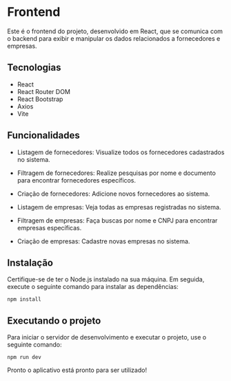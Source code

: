 # Frontend

Este é o frontend do projeto, desenvolvido em React, que se comunica com o backend para exibir e manipular os dados relacionados a fornecedores e empresas.

## Tecnologias

- React
- React Router DOM
- React Bootstrap
- Axios
- Vite

## Funcionalidades

- Listagem de fornecedores: Visualize todos os fornecedores cadastrados no sistema.
- Filtragem de fornecedores: Realize pesquisas por nome e documento para encontrar fornecedores específicos.
- Criação de fornecedores: Adicione novos fornecedores ao sistema.

- Listagem de empresas: Veja todas as empresas registradas no sistema.
- Filtragem de empresas: Faça buscas por nome e CNPJ para encontrar empresas específicas.
- Criação de empresas: Cadastre novas empresas no sistema.

## Instalação

Certifique-se de ter o Node.js instalado na sua máquina. Em seguida, execute o seguinte comando para instalar as dependências:

```shell
npm install
```

## Executando o projeto

Para iniciar o servidor de desenvolvimento e executar o projeto, use o seguinte comando:

```shell
npm run dev
```

Pronto o aplicativo está pronto para ser utilizado!
